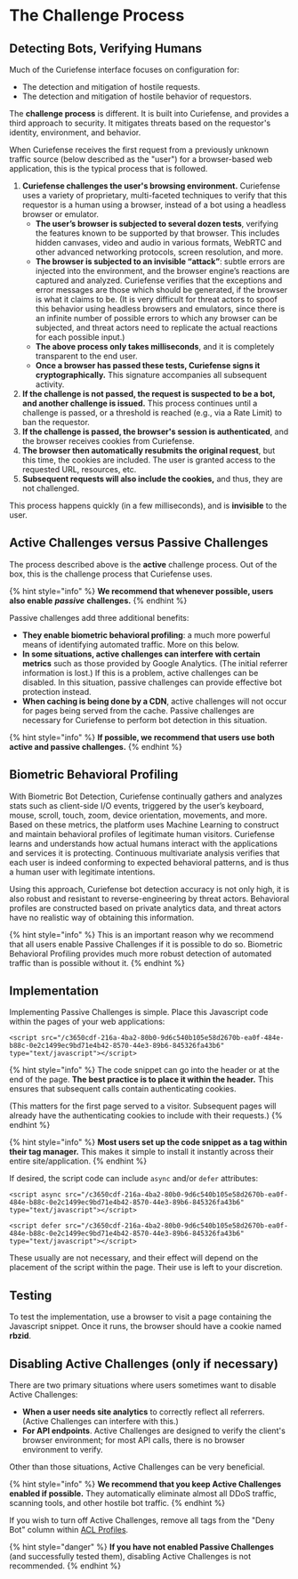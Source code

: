 # The Challenge Process

## Detecting Bots, Verifying Humans

Much of the Curiefense interface focuses on configuration for:

* The detection and mitigation of hostile requests.
* The detection and mitigation of hostile behavior of requestors.

The **challenge process** is different. It is built into Curiefense, and provides a third approach to security. It mitigates threats based on the requestor's identity, environment, and behavior.

When Curiefense receives the first request from a previously unknown traffic source \(below described as the "user"\) for a browser-based web application, this is the typical process that is followed.

1. **Curiefense challenges the user's browsing environment.** Curiefense uses a variety of proprietary, multi-faceted techniques to verify that this requestor is a human using a browser, instead of a bot using a headless browser or emulator.
   * **The user’s browser is subjected to several dozen tests**, verifying the features known to be supported by that browser. This includes hidden canvases, video and audio in various formats, WebRTC and other advanced networking protocols, screen resolution, and more.
   * **The browser is subjected to an invisible “attack”**: subtle errors are injected into the environment, and the browser engine’s reactions are captured and analyzed. Curiefense verifies that the exceptions and error messages are those which should be generated, if the browser is what it claims to be. \(It is very difficult for threat actors to spoof this behavior using headless browsers and emulators, since there is an infinite number of possible errors to which any browser can be subjected, and threat actors need to replicate the actual reactions for each possible input.\) 
   * **The above process only takes milliseconds**, and it is completely transparent to the end user.
   * **Once a browser has passed these tests, Curiefense signs it cryptographically.** This signature accompanies all subsequent activity.
2. **If the challenge is not passed, the request is suspected to be a bot, and another challenge is issued.** This process continues until a challenge is passed, or a threshold is reached \(e.g., via a Rate Limit\) to ban the requestor. 
3. **If the challenge is passed, the browser's session is authenticated**, and the browser receives cookies from Curiefense.
4. **The browser then automatically resubmits the original request**, but this time, the cookies are included. The user is granted access to the requested URL, resources, etc.
5. **Subsequent requests will also include the cookies,** and thus, they are not challenged.

This process happens quickly \(in a few milliseconds\), and is **invisible** to the user.  

## Active Challenges versus Passive Challenges

The process described above is the **active** challenge process. Out of the box, this is the challenge process that Curiefense uses.

{% hint style="info" %}
**We recommend that whenever possible, users also enable** _**passive**_ **challenges.** 
{% endhint %}

Passive challenges add three additional benefits:

* **They enable biometric behavioral profiling**: a much more powerful means of identifying automated traffic. More on this below.
* **In some situations, active challenges can interfere with certain metrics** such as those provided by Google Analytics. \(The initial referrer information is lost.\) If this is a problem, active challenges can be disabled. In this situation, passive challenges can provide effective bot protection instead. 
* **When caching is being done by a CDN**, active challenges will not occur for pages being served from the cache. Passive challenges are necessary for Curiefense to perform bot detection in this situation.

{% hint style="info" %}
**If possible, we recommend that users use both active and passive challenges.**
{% endhint %}

## Biometric Behavioral Profiling

With Biometric Bot Detection, Curiefense continually gathers and analyzes stats such as client-side I/O events, triggered by the user’s keyboard, mouse, scroll, touch, zoom, device orientation, movements, and more. Based on these metrics, the platform uses Machine Learning to construct and maintain behavioral profiles of legitimate human visitors. Curiefense learns and understands how actual humans interact with the applications and services it is protecting. Continuous multivariate analysis verifies that each user is indeed conforming to expected behavioral patterns, and is thus a human user with legitimate intentions. 

Using this approach, Curiefense bot detection accuracy is not only high, it is also robust and resistant to reverse-engineering by threat actors. Behavioral profiles are constructed based on private analytics data, and threat actors have no realistic way of obtaining this information.

{% hint style="info" %}
This is an important reason why we recommend that all users enable Passive Challenges if it is possible to do so. Biometric Behavioral Profiling provides much more robust detection of automated traffic than is possible without it.
{% endhint %}

## Implementation

Implementing Passive Challenges is simple. Place this Javascript code within the pages of your web applications:

```text
<script src="/c3650cdf-216a-4ba2-80b0-9d6c540b105e58d2670b-ea0f-484e-b88c-0e2c1499ec9bd71e4b42-8570-44e3-89b6-845326fa43b6" type="text/javascript"></script>
```

{% hint style="info" %}
The code snippet can go into the header or at the end of the page. **The best practice is to place it within the header.** This ensures that subsequent calls contain authenticating cookies.

\(This matters for the first page served to a visitor. Subsequent pages will already have the authenticating cookies to include with their requests.\)
{% endhint %}

{% hint style="info" %}
**Most users set up the code snippet as a tag within their tag manager.** This makes it simple to install it instantly across their entire site/application.
{% endhint %}

If desired, the script code can include `async` and/or `defer` attributes:

```text
<script async src="/c3650cdf-216a-4ba2-80b0-9d6c540b105e58d2670b-ea0f-484e-b88c-0e2c1499ec9bd71e4b42-8570-44e3-89b6-845326fa43b6" type="text/javascript"></script>
```

```text
<script defer src="/c3650cdf-216a-4ba2-80b0-9d6c540b105e58d2670b-ea0f-484e-b88c-0e2c1499ec9bd71e4b42-8570-44e3-89b6-845326fa43b6" type="text/javascript"></script>
```

These usually are not necessary, and their effect will depend on the placement of the script within the page. Their use is left to your discretion.

## Testing

To test the implementation, use a browser to visit a page containing the Javascript snippet. Once it runs, the browser should have a cookie named **rbzid**.

## Disabling Active Challenges \(only if necessary\)

There are two primary situations where users sometimes want to disable Active Challenges:

* **When a user needs site analytics** to correctly reflect all referrers. \(Active Challenges can interfere with this.\)
* **For API endpoints**. Active Challenges are designed to verify the client's browser environment; for most API calls, there is no browser environment to verify.

Other than those situations, Active Challenges can be very beneficial.

{% hint style="info" %}
**We recommend that you keep Active Challenges enabled if possible.** They automatically eliminate almost all DDoS traffic, scanning tools, and other hostile bot traffic.
{% endhint %}

If you wish to turn off Active Challenges, remove all tags from the "Deny Bot" column within [ACL Profiles](../settings/policies-rules/acl-policies.md).

{% hint style="danger" %}
**If you have not enabled Passive Challenges** \(and successfully tested them\), disabling Active Challenges is not recommended.
{% endhint %}



